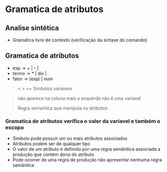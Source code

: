 # Gramatica de atributos
## Analise sintética
- Gramatica livre de contexto (verificação da sintaxe do comando)

## Gramatica de atributos
- exp -> <exp> + <termo> | <exp> - <termo> | <termo>
- termo -> <termo> * <fator> | <termo> div <fator> | <fator>
- fator -> (exp) | num

> < > == Simbolos variaveis

> não aparece na coluna mais a esquerda não é uma variavel

> Regra semantica que manipula os atributos

### Gramatica de atributos verifica o valor da variavel e também o escopo
- Simbolo pode possuir um ou mais atributos associados
- Atributos podem ser de qualquer tipo
- O valor de um atributo é definido por uma regra semântica associada a produção que contém dono do atributo
- Pode ocorrer de uma regra de produção não apresentar nenhuma regra semântica

  

